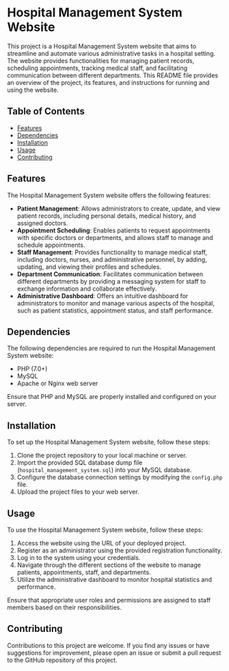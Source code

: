 
# Hospital Management System Website

This project is a Hospital Management System website that aims to streamline and automate various administrative tasks in a hospital setting. The website provides functionalities for managing patient records, scheduling appointments, tracking medical staff, and facilitating communication between different departments. This README file provides an overview of the project, its features, and instructions for running and using the website.

## Table of Contents
- [Features](#features)
- [Dependencies](#dependencies)
- [Installation](#installation)
- [Usage](#usage)
- [Contributing](#contributing)


## Features

The Hospital Management System website offers the following features:

- **Patient Management**: Allows administrators to create, update, and view patient records, including personal details, medical history, and assigned doctors.
- **Appointment Scheduling**: Enables patients to request appointments with specific doctors or departments, and allows staff to manage and schedule appointments.
- **Staff Management**: Provides functionality to manage medical staff, including doctors, nurses, and administrative personnel, by adding, updating, and viewing their profiles and schedules.
- **Department Communication**: Facilitates communication between different departments by providing a messaging system for staff to exchange information and collaborate effectively.
- **Administrative Dashboard**: Offers an intuitive dashboard for administrators to monitor and manage various aspects of the hospital, such as patient statistics, appointment status, and staff performance.

## Dependencies

The following dependencies are required to run the Hospital Management System website:

- PHP (7.0+)
- MySQL
- Apache or Nginx web server

Ensure that PHP and MySQL are properly installed and configured on your server.

## Installation

To set up the Hospital Management System website, follow these steps:

1. Clone the project repository to your local machine or server.
2. Import the provided SQL database dump file (`hospital_management_system.sql`) into your MySQL database.
3. Configure the database connection settings by modifying the `config.php` file.
4. Upload the project files to your web server.

## Usage

To use the Hospital Management System website, follow these steps:

1. Access the website using the URL of your deployed project.
2. Register as an administrator using the provided registration functionality.
3. Log in to the system using your credentials.
4. Navigate through the different sections of the website to manage patients, appointments, staff, and departments.
5. Utilize the administrative dashboard to monitor hospital statistics and performance.

Ensure that appropriate user roles and permissions are assigned to staff members based on their responsibilities.

## Contributing

Contributions to this project are welcome. If you find any issues or have suggestions for improvement, please open an issue or submit a pull request to the GitHub repository of this project.

